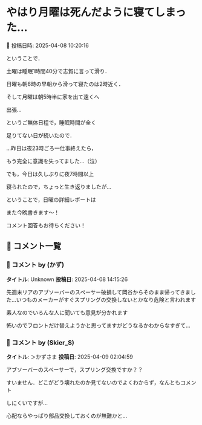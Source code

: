 # やはり月曜は死んだように寝てしまった…

📅 投稿日時: 2025-04-08 10:20:16

ということで．


土曜は睡眠1時間40分で志賀に言って滑り．


日曜も朝6時の早朝から滑って寝たのは2時近く．


そして月曜は朝5時半に家を出て遠くへ


出張…


というご無体日程で，睡眠時間が全く


足りてない日が続いたので．





…昨日は夜23時ごろ一仕事終えたら，


もう完全に意識を失ってました…（泣）





でも，今日は久しぶりに夜7時間以上


寝られたので，ちょっと生き返りましたが…





ということで，日曜の詳細レポートは


また今晩書きます～！


コメント回答もお待ちください！

## 💬 コメント一覧

### 💬 コメント by (かず)
**タイトル**: Unknown
**投稿日**: 2025-04-08 14:15:26

先週末リアのアブソーバーのスペーサー破損して岡谷からそのまま帰ってきました…いつものメーカーがすぐスプリングの交換しないとかなり危険と言われます

素人なのでいろんな人に聞いても意見が分かれます

怖いのでフロントだけ替えようかと思ってますがどうなるかわからなすぎて…

### 💬 コメント by (Skier_S)
**タイトル**: ＞かずさま
**投稿日**: 2025-04-09 02:04:59

アブソーバーのスペーサーで，スプリング交換ですか？？

すいません．どこがどう壊れたのか見てないのでよくわからず，なんともコメント

しにくいですが…

心配ならやっぱり部品交換しておくのが無難かと…

